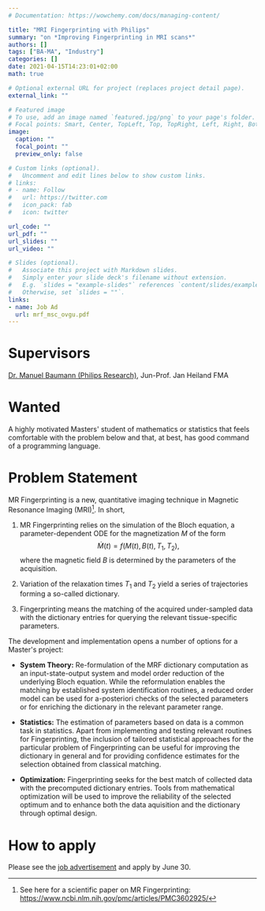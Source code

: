 ```yaml
---
# Documentation: https://wowchemy.com/docs/managing-content/

title: "MRI Fingerprinting with Philips"
summary: "on *Improving Fingerprinting in MRI scans*"
authors: []
tags: ["BA-MA", "Industry"]
categories: []
date: 2021-04-15T14:23:01+02:00
math: true

# Optional external URL for project (replaces project detail page).
external_link: ""

# Featured image
# To use, add an image named `featured.jpg/png` to your page's folder.
# Focal points: Smart, Center, TopLeft, Top, TopRight, Left, Right, BottomLeft, Bottom, BottomRight.
image:
  caption: ""
  focal_point: ""
  preview_only: false

# Custom links (optional).
#   Uncomment and edit lines below to show custom links.
# links:
# - name: Follow
#   url: https://twitter.com
#   icon_pack: fab
#   icon: twitter

url_code: ""
url_pdf: ""
url_slides: ""
url_video: ""

# Slides (optional).
#   Associate this project with Markdown slides.
#   Simply enter your slide deck's filename without extension.
#   E.g. `slides = "example-slides"` references `content/slides/example-slides.md`.
#   Otherwise, set `slides = ""`.
links:
- name: Job Ad
  url: mrf_msc_ovgu.pdf
---
```


# Supervisors
[Dr. Manuel Baumann (Philips Research)](http://manuelbaumann.de/), Jun-Prof. Jan Heiland FMA

# Wanted

A highly motivated Masters' student of mathematics or statistics that feels comfortable with the problem below and that, at best, has good command of a programming language.

# Problem Statement

MR Fingerprinting is a new, quantitative imaging technique in Magnetic Resonance Imaging (MRI)[^1]. In short, 
[^1]: See here for a scientific paper on MR Fingerprinting: https://www.ncbi.nlm.nih.gov/pmc/articles/PMC3602925/

1. MR Fingerprinting relies on the simulation of the Bloch equation, a parameter-dependent ODE for the magnetization $M$ of the form 
$$\dot{M}(t) = f(M(t), B(t), T_1, T_2),$$
where the magnetic field $B$ is determined by the parameters of the acquisition. 

2. Variation of the relaxation times $T_1$ and $T_2$ yield a series of trajectories forming a so-called dictionary.

3. Fingerprinting means the matching of the acquired under-sampled data with the dictionary entries for querying the relevant tissue-specific parameters.

The development and implementation opens a number of options for a Master's project:

 * **System Theory:** Re-formulation of the MRF dictionary computation as an input-state-output system and model order reduction of the underlying Bloch equation. While the reformulation enables the matching by established system identification routines, a reduced order model can be used for a-posteriori checks of the selected parameters or for enriching the dictionary in the relevant parameter range.

 * **Statistics:** The estimation of parameters based on data is a common task in statistics. Apart from implementing and testing relevant routines for Fingerprinting, the inclusion of tailored statistical approaches for the particular problem of Fingerprinting can be useful for improving the dictionary in general and for providing confidence estimates for the selection obtained from classical matching.

 * **Optimization:** Fingerprinting seeks for the best match of collected data with the precomputed dictionary entries. Tools from mathematical optimization will be used to improve the reliability of the selected optimum and to enhance both the data aquisition and the dictionary through optimal design.

# How to apply

Please see the [job advertisement](mrf_msc_ovgu.pdf) and apply by June 30.
